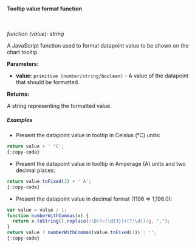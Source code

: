 #### Tooltip value format function

<div class="divider"></div>
<br/>

*function (value): string*

A JavaScript function used to format datapoint value to be shown on the chart tooltip.

**Parameters:**

<ul>
  <li><b>value:</b> <code>primitive (number/string/boolean)</code> - A value of the datapoint that should be formatted.
  </li>
</ul>

**Returns:**

A string representing the formatted value.

<div class="divider"></div>

##### Examples

* Present the datapoint value in tooltip in Celsius (°C) units:

```javascript
return value + ' °C';
{:copy-code}
```

* Present the datapoint value in tooltip in Amperage (A) units and two decimal places:

```javascript
return value.toFixed(2) + ' A';
{:copy-code}
```

* Present the datapoint value in decimal format (1196 => 1,196.0):

```javascript
var value = value / 1;
function numberWithCommas(x) {
  return x.toString().replace(/\B(?=(\d{3})+(?!\d))/g, ",");
}
return value ? numberWithCommas(value.toFixed(1)) : '';
{:copy-code}
```

<br>
<br>
